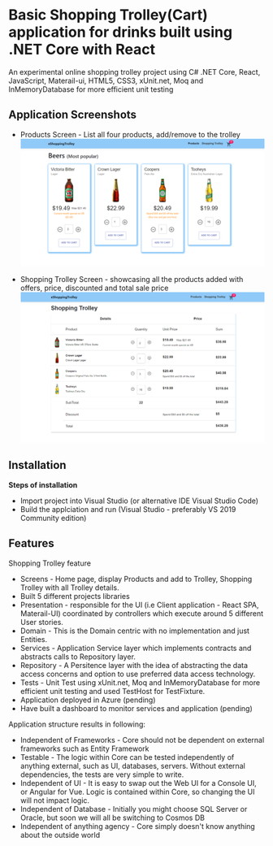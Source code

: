 ﻿# Basic Shopping Trolley(Cart) application for drinks built using .NET Core with React
An experimental online shopping trolley project using C# .NET Core, React, JavaScript, Materail-ui, HTML5, CSS3, xUnit.net, Moq and InMemoryDatabase for more efficient unit testing

## Application Screenshots
- Products Screen - List all four products, add/remove to the trolley
![alt tag](https://github.com/jiteshkaranjkar/eShoppingTrolley/blob/master/ProductsScreen.png)

- Shopping Trolley Screen - showcasing all the products added with offers, price, discounted and total sale price
![alt tag](https://github.com/jiteshkaranjkar/eShoppingTrolley/blob/master/ShoppingTolleyScreen.png)

## Installation
**Steps of installation**
- Import project into Visual Studio (or alternative IDE Visual Studio Code)
- Build the applciation and run (Visual Studio - preferably VS 2019 Community edition)

## Features
Shopping Trolley feature
- Screens - Home page, display Products and add to Trolley, Shopping Trolley with all Trolley details.
- Built 5 different projects libraries
- Presentation - responsible for the UI (i.e Client application - React SPA, Materail-UI) coordinated by controllers which execute around 5 different User stories.
- Domain - This is the Domain centric with no implementation and just Entities.
- Services - Application Service layer which implements contracts and abstracts calls to Repository layer.
- Repository - A Persitence layer with the idea of abstracting the data access concerns and option to use preferred data access technology. 
- Tests - Unit Test using xUnit.net, Moq and InMemoryDatabase for more efficient unit testing and used TestHost for TestFixture.
- Application deployed in Azure (pending)
- Have built a dashboard to monitor services and application (pending)

Application structure results in following:
- Independent of Frameworks - Core should not be dependent on external frameworks such as Entity Framework
- Testable - The logic within Core can be tested independently of anything external, such as UI, databases, servers. Without external dependencies, the tests are very simple to write.
- Independent of UI - It is easy to swap out the Web UI for a Console UI, or Angular for Vue. Logic is contained within Core, so changing the UI will not impact logic.
- Independent of Database - Initially you might choose SQL Server or Oracle, but soon we will all be switching to Cosmos DB
- Independent of anything agency - Core simply doesn't know anything about the outside world
